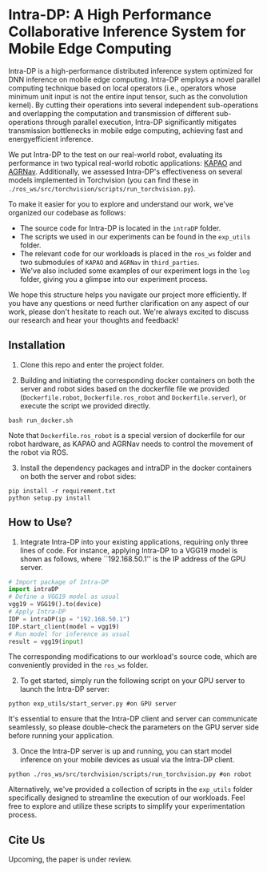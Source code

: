 # Intra-DP: A High Performance Collaborative Inference System for Mobile Edge Computing

Intra-DP is a high-performance distributed inference system optimized for DNN inference on mobile edge computing. 
Intra-DP employs a novel parallel computing technique based on local operators (i.e., operators whose minimum unit input is not the entire input tensor, such as the convolution kernel). 
By cutting their operations into several independent sub-operations and overlapping the computation and transmission of different sub-operations through parallel execution, Intra-DP significantly mitigates transmission bottlenecks in mobile edge computing, achieving fast and energyefficient inference.

We put Intra-DP to the test on our real-world robot, evaluating its performance in two typical real-world robotic applications: [KAPAO](https://github.com/wmcnally/kapao) and [AGRNav](https://github.com/jmwang0117/AGRNav). Additionally, we assessed Intra-DP's effectiveness on several models implemented in Torchvision (you can find these in `./ros_ws/src/torchvision/scripts/run_torchvision.py`).

To make it easier for you to explore and understand our work, we've organized our codebase as follows:
- The source code for Intra-DP is located in the `intraDP` folder.
- The scripts we used in our experiments can be found in the `exp_utils` folder.
- The relevant code for our workloads is placed in the `ros_ws` folder and two submodules of `KAPAO` and `AGRNav` in `third_parties`.
- We've also included some examples of our experiment logs in the `log` folder, giving you a glimpse into our experiment process.

We hope this structure helps you navigate our project more efficiently. If you have any questions or need further clarification on any aspect of our work, please don't hesitate to reach out. We're always excited to discuss our research and hear your thoughts and feedback!


## Installation
1. Clone this repo and enter the project folder.

2. Building and initiating the corresponding docker containers on both the server and robot sides based on the dockerfile file we provided (`Dockerfile.robot`, `Dockerfile.ros_robot` and `Dockerfile.server`), or execute the script we provided directly.

```
bash run_docker.sh
```
Note that `Dockerfile.ros_robot` is a special version of dockerfile for our robot hardware, as KAPAO and AGRNav needs to control the movement of the robot via ROS.

3. Install the dependency packages and intraDP in the docker containers on both the server and robot sides:
```
pip install -r requirement.txt
python setup.py install
```


## How to Use?
1. Integrate Intra-DP into your existing applications, requiring only three lines of code. 
For instance, applying Intra-DP to a VGG19 model is shown as follows, where ``192.168.50.1'' is the IP address of the GPU server.

```python
# Import package of Intra-DP
import intraDP
# Define a VGG19 model as usual
vgg19 = VGG19().to(device)
# Apply Intra-DP
IDP = intraDP(ip = "192.168.50.1")
IDP.start_client(model = vgg19)
# Run model for inference as usual
result = vgg19(input)
```
The corresponding modifications to our workload's source code, which are conveniently provided in the `ros_ws` folder.

2. To get started, simply run the following script on your GPU server to launch the Intra-DP server:
```
python exp_utils/start_server.py #on GPU server
```

It's essential to ensure that the Intra-DP client and server can communicate seamlessly, so please double-check the parameters on the GPU server side before running your application.

3. Once the Intra-DP server is up and running, you can start model inference on your mobile devices as usual via the Intra-DP client.

```
python ./ros_ws/src/torchvision/scripts/run_torchvision.py #on robot
```

Alternatively, we've provided a collection of scripts in the `exp_utils` folder specifically designed to streamline the execution of our workloads. Feel free to explore and utilize these scripts to simplify your experimentation process.


## Cite Us
Upcoming, the paper is under review.